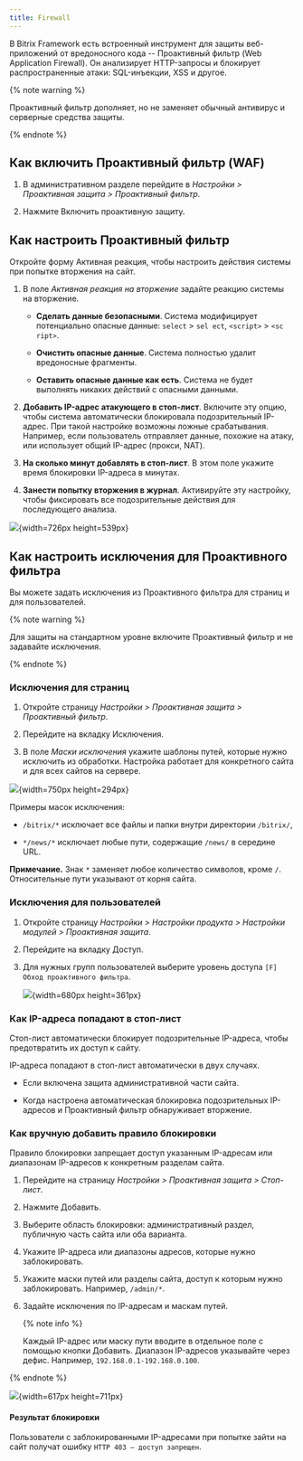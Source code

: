 ```yaml
---
title: Firewall
---
```


В Bitrix Framework есть встроенный инструмент для защиты веб-приложений от вредоносного кода -- Проактивный фильтр (Web Application Firewall). Он анализирует HTTP-запросы и блокирует распространенные атаки: SQL-инъекции, XSS и другое.

{% note warning %}
 

Проактивный фильтр дополняет, но не заменяет обычный антивирус и серверные средства защиты.


{% endnote %}

## Как включить Проактивный фильтр (WAF)

1. В административном разделе перейдите в *Настройки > Проактивная защита > Проактивный фильтр*.

2. Нажмите Включить проактивную защиту.

## Как настроить Проактивный фильтр

Откройте форму Активная реакция, чтобы настроить действия системы при попытке вторжения на сайт.

1. В поле *Активная реакция на вторжение* задайте реакцию системы на вторжение.

   -  **Сделать данные безопасными**. Система модифицирует потенциально опасные данные: `select` > `sel ect`, `<script>` > `<sc ript>`.

   -  **Очистить опасные данные**. Система полностью удалит вредоносные фрагменты.

   -  **Оставить опасные данные как есть**. Система не будет выполнять никаких действий с опасными данными.

2. **Добавить IP-адрес атакующего в стоп-лист**. Включите эту опцию, чтобы система автоматически блокировала подозрительный IP-адрес. При такой настройке возможны ложные срабатывания. Например, если пользователь отправляет данные, похожие на атаку, или использует общий IP-адрес (прокси, NAT).

3. **На сколько минут добавлять в стоп-лист**. В этом поле укажите время блокировки IP-адреса в минутах.

4. **Занести попытку вторжения в журнал**. Активируйте эту настройку, чтобы фиксировать все подозрительные действия для последующего анализа.

![](./proaktivnaya-zaschita-12.png){width=726px height=539px}

## Как настроить исключения для Проактивного фильтра

Вы можете задать исключения из Проактивного фильтра для страниц и для пользователей.

{% note warning %}
 

Для защиты на стандартном уровне включите Проактивный фильтр и не задавайте исключения.


{% endnote %}

### Исключения для страниц

1. Откройте страницу *Настройки > Проактивная защита > Проактивный фильтр*.

2. Перейдите на вкладку Исключения.

3. В поле *Маски исключения* укажите шаблоны путей, которые нужно исключить из обработки. Настройка работает для конкретного сайта и для всех сайтов на сервере.

![](./proaktivnaya-zaschita-13.png){width=750px height=294px}

Примеры масок исключения:

-  `/bitrix/*` исключает все файлы и папки внутри директории `/bitrix/`,

-  `*/news/*` исключает любые пути, содержащие `/news/` в середине URL.

**Примечание.** Знак `*` заменяет любое количество символов, кроме `/`. Относительные пути указывают от корня сайта.

### Исключения для пользователей

1. Откройте страницу *Настройки > Настройки продукта > Настройки модулей > Проактивная защита*.

2. Перейдите на вкладку Доступ.

3. Для нужных групп пользователей выберите уровень доступа `[F] Обход проактивного фильтра`.

   ![](./firewall-2.png){width=680px height=361px}

### Как IP-адреса попадают в стоп-лист

Стоп-лист автоматически блокирует подозрительные IP-адреса, чтобы предотвратить их доступ к сайту.

IP-адреса попадают в стоп-лист автоматически в двух случаях.

-  Если включена защита административной части сайта.

-  Когда настроена автоматическая блокировка подозрительных IP-адресов и Проактивный фильтр обнаруживает вторжение.

### Как вручную добавить правило блокировки

Правило блокировки запрещает доступ указанным IP-адресам или диапазонам IP-адресов к конкретным разделам сайта.

1. Перейдите на страницу *Настройки > Проактивная защита > Стоп-лист*.

2. Нажмите Добавить.

3. Выберите область блокировки: административный раздел, публичную часть сайта или оба варианта.

4. Укажите IP-адреса или диапазоны адресов, которые нужно заблокировать.

5. Укажите маски путей или разделы сайта, доступ к которым нужно заблокировать. Например, `/admin/*`.

6. Задайте исключения по IP-адресам и маскам путей.

   {% note info %}
 

   Каждый IP-адрес или маску пути вводите в отдельное поле с помощью кнопки Добавить. Диапазон IP-адресов указывайте через дефис. Например, `192.168.0.1-192.168.0.100`.

   
{% endnote %}

![](./proaktivnaya-zaschita-8-3.png){width=617px height=711px}

#### Результат блокировки

Пользователи с заблокированными IP-адресами при попытке зайти на сайт получат ошибку `HTTP 403 – доступ запрещен`.